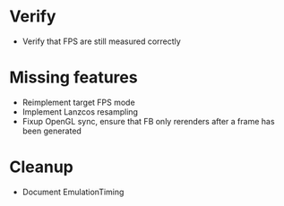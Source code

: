# Verify

 * Verify that FPS are still measured correctly

# Missing features

 * Reimplement target FPS mode
 * Implement Lanzcos resampling
 * Fixup OpenGL sync, ensure that FB only rerenders after a frame has been generated

# Cleanup

 * Document EmulationTiming
